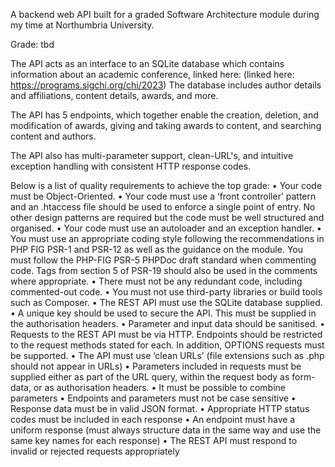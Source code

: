 A backend web API built for a graded Software Architecture module during my time at Northumbria University.

Grade: tbd

The API acts as an interface to an SQLite database which contains information about an academic conference, linked here: (linked here: https://programs.sigchi.org/chi/2023)
The database includes author details and affiliations, content details, awards, and more.

The API has 5 endpoints, which together enable the creation, deletion, and modification of awards, giving and taking awards to content, and searching content and authors.

The API also has multi-parameter support, clean-URL's, and intuitive exception handling with consistent HTTP response codes.

Below is a list of quality requirements to achieve the top grade:
• Your code must be Object-Oriented.
• Your code must use a ‘front controller’ pattern and an .htaccess file should be used to enforce a single point of entry. No other design patterns are required but the code must be well structured and organised.
• Your code must use an autoloader and an exception handler.
• You must use an appropriate coding style following the recommendations in PHP FIG PSR-1 and PSR-12 as well as the guidance on the module. You must follow the PHP-FIG PSR-5 PHPDoc draft standard when commenting code. Tags from section 5 of PSR-19 should also be used in the comments where appropriate.
• There must not be any redundant code, including commented-out code.
• You must not use third-party libraries or build tools such as Composer.
• The REST API must use the SQLite database supplied.
• A unique key should be used to secure the API. This must be supplied in the authorisation headers.
• Parameter and input data should be sanitised.
• Requests to the REST API must be via HTTP. Endpoints should be restricted to the request methods stated for each. In addition, OPTIONS requests must be supported.
• The API must use ‘clean URLs’ (file extensions such as .php should not appear in URLs)
• Parameters included in requests must be supplied either as part of the URL query, within the request body as form-data, or as authorisation headers.
• It must be possible to combine parameters
• Endpoints and parameters must not be case sensitive
• Response data must be in valid JSON format.
• Appropriate HTTP status codes must be included in each response
• An endpoint must have a uniform response (must always structure data in the same way and use the same key names for each response)
• The REST API must respond to invalid or rejected requests appropriately
